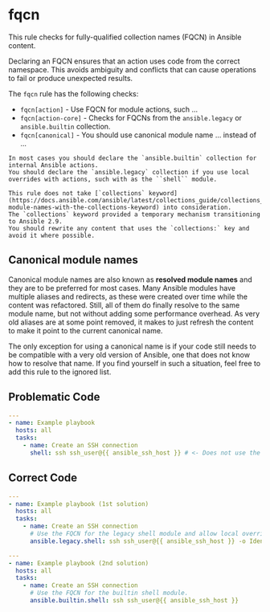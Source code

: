 # fqcn

This rule checks for fully-qualified collection names (FQCN) in Ansible content.

Declaring an FQCN ensures that an action uses code from the correct namespace.
This avoids ambiguity and conflicts that can cause operations to fail or produce unexpected results.

The `fqcn` rule has the following checks:

- `fqcn[action]` - Use FQCN for module actions, such ...
- `fqcn[action-core]` - Checks for FQCNs from the `ansible.legacy` or `ansible.builtin` collection.
- `fqcn[canonical]` - You should use canonical module name ... instead of ...

```{note}
In most cases you should declare the `ansible.builtin` collection for internal Ansible actions.
You should declare the `ansible.legacy` collection if you use local overrides with actions, such with as the ``shell`` module.
```

```{warning}
This rule does not take [`collections` keyword](https://docs.ansible.com/ansible/latest/collections_guide/collections_using_playbooks.html#simplifying-module-names-with-the-collections-keyword) into consideration.
The `collections` keyword provided a temporary mechanism transitioning to Ansible 2.9.
You should rewrite any content that uses the `collections:` key and avoid it where possible.
```

## Canonical module names

Canonical module names are also known as **resolved module names** and they
are to be preferred for most cases. Many Ansible modules have multiple aliases
and redirects, as these were created over time while the content was refactored.
Still, all of them do finally resolve to the same module name, but not without
adding some performance overhead. As very old aliases are at some point removed,
it makes to just refresh the content to make it point to the current canonical
name.

The only exception for using a canonical name is if your code still needs to
be compatible with a very old version of Ansible, one that does not know how
to resolve that name. If you find yourself in such a situation, feel free to
add this rule to the ignored list.

## Problematic Code

```yaml
---
- name: Example playbook
  hosts: all
  tasks:
    - name: Create an SSH connection
      shell: ssh ssh_user@{{ ansible_ssh_host }} # <- Does not use the FQCN for the shell module.
```

## Correct Code

```yaml
---
- name: Example playbook (1st solution)
  hosts: all
  tasks:
    - name: Create an SSH connection
      # Use the FQCN for the legacy shell module and allow local overrides.
      ansible.legacy.shell: ssh ssh_user@{{ ansible_ssh_host }} -o IdentityFile=path/to/my_rsa
```

```yaml
---
- name: Example playbook (2nd solution)
  hosts: all
  tasks:
    - name: Create an SSH connection
      # Use the FQCN for the builtin shell module.
      ansible.builtin.shell: ssh ssh_user@{{ ansible_ssh_host }}
```
